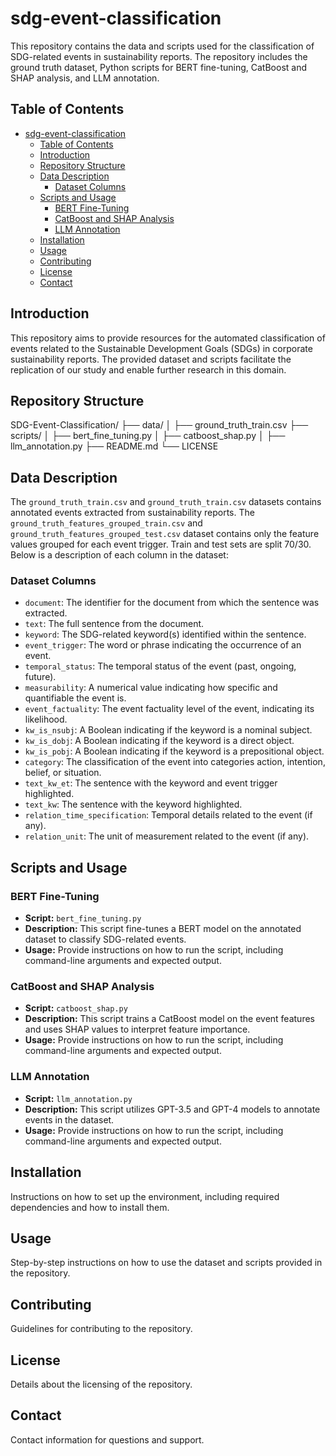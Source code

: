# sdg-event-classification

This repository contains the data and scripts used for the classification of SDG-related events in sustainability reports. The repository includes the ground truth dataset, Python scripts for BERT fine-tuning, CatBoost and SHAP analysis, and LLM annotation.

## Table of Contents
- [sdg-event-classification](#sdg-event-classification)
  - [Table of Contents](#table-of-contents)
  - [Introduction](#introduction)
  - [Repository Structure](#repository-structure)
  - [Data Description](#data-description)
    - [Dataset Columns](#dataset-columns)
  - [Scripts and Usage](#scripts-and-usage)
    - [BERT Fine-Tuning](#bert-fine-tuning)
    - [CatBoost and SHAP Analysis](#catboost-and-shap-analysis)
    - [LLM Annotation](#llm-annotation)
  - [Installation](#installation)
  - [Usage](#usage)
  - [Contributing](#contributing)
  - [License](#license)
  - [Contact](#contact)

## Introduction
This repository aims to provide resources for the automated classification of events related to the Sustainable Development Goals (SDGs) in corporate sustainability reports. The provided dataset and scripts facilitate the replication of our study and enable further research in this domain.

## Repository Structure

SDG-Event-Classification/
├── data/
│   ├── ground_truth_train.csv
├── scripts/
│   ├── bert_fine_tuning.py
│   ├── catboost_shap.py
│   ├── llm_annotation.py
├── README.md
└── LICENSE


## Data Description
The `ground_truth_train.csv` and `ground_truth_train.csv` datasets contains annotated events extracted from sustainability reports. The `ground_truth_features_grouped_train.csv` and `ground_truth_features_grouped_test.csv` dataset contains only the feature values grouped for each event trigger. Train and test sets are split 70/30. Below is a description of each column in the dataset:

### Dataset Columns
- `document`: The identifier for the document from which the sentence was extracted.
- `text`: The full sentence from the document.
- `keyword`: The SDG-related keyword(s) identified within the sentence.
- `event_trigger`: The word or phrase indicating the occurrence of an event.
- `temporal_status`: The temporal status of the event (past, ongoing, future).
- `measurability`: A numerical value indicating how specific and quantifiable the event is.
- `event_factuality`: The event factuality level of the event, indicating its likelihood.
- `kw_is_nsubj`: A Boolean indicating if the keyword is a nominal subject.
- `kw_is_dobj`: A Boolean indicating if the keyword is a direct object.
- `kw_is_pobj`: A Boolean indicating if the keyword is a prepositional object.
- `category`: The classification of the event into categories action, intention, belief, or situation.
- `text_kw_et`: The sentence with the keyword and event trigger highlighted.
- `text_kw`: The sentence with the keyword highlighted.
- `relation_time_specification`: Temporal details related to the event (if any).
- `relation_unit`: The unit of measurement related to the event (if any).

## Scripts and Usage

### BERT Fine-Tuning
- **Script:** `bert_fine_tuning.py`
- **Description:** This script fine-tunes a BERT model on the annotated dataset to classify SDG-related events.
- **Usage:** Provide instructions on how to run the script, including command-line arguments and expected output.

### CatBoost and SHAP Analysis
- **Script:** `catboost_shap.py`
- **Description:** This script trains a CatBoost model on the event features and uses SHAP values to interpret feature importance.
- **Usage:** Provide instructions on how to run the script, including command-line arguments and expected output.

### LLM Annotation
- **Script:** `llm_annotation.py`
- **Description:** This script utilizes GPT-3.5 and GPT-4 models to annotate events in the dataset.
- **Usage:** Provide instructions on how to run the script, including command-line arguments and expected output.

## Installation
Instructions on how to set up the environment, including required dependencies and how to install them.

## Usage
Step-by-step instructions on how to use the dataset and scripts provided in the repository.

## Contributing
Guidelines for contributing to the repository.

## License
Details about the licensing of the repository.

## Contact
Contact information for questions and support.
